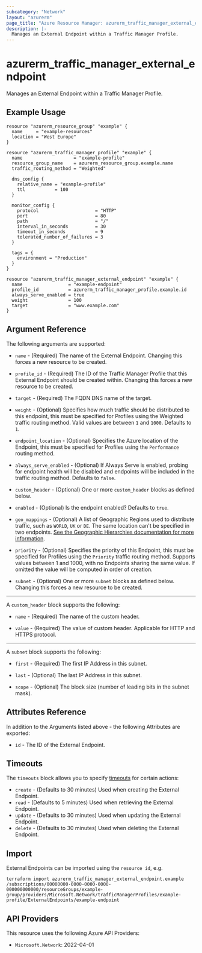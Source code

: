 ```yaml
---
subcategory: "Network"
layout: "azurerm"
page_title: "Azure Resource Manager: azurerm_traffic_manager_external_endpoint"
description: |-
  Manages an External Endpoint within a Traffic Manager Profile.
---
```


# azurerm_traffic_manager_external_endpoint

Manages an External Endpoint within a Traffic Manager Profile.

## Example Usage

```hcl
resource "azurerm_resource_group" "example" {
  name     = "example-resources"
  location = "West Europe"
}

resource "azurerm_traffic_manager_profile" "example" {
  name                   = "example-profile"
  resource_group_name    = azurerm_resource_group.example.name
  traffic_routing_method = "Weighted"

  dns_config {
    relative_name = "example-profile"
    ttl           = 100
  }

  monitor_config {
    protocol                     = "HTTP"
    port                         = 80
    path                         = "/"
    interval_in_seconds          = 30
    timeout_in_seconds           = 9
    tolerated_number_of_failures = 3
  }

  tags = {
    environment = "Production"
  }
}

resource "azurerm_traffic_manager_external_endpoint" "example" {
  name                 = "example-endpoint"
  profile_id           = azurerm_traffic_manager_profile.example.id
  always_serve_enabled = true
  weight               = 100
  target               = "www.example.com"
}
```

## Argument Reference

The following arguments are supported:

* `name` - (Required) The name of the External Endpoint. Changing this forces a new resource to be created.

* `profile_id` - (Required) The ID of the Traffic Manager Profile that this External Endpoint should be created within. Changing this forces a new resource to be created.

* `target` - (Required) The FQDN DNS name of the target.

* `weight` - (Optional) Specifies how much traffic should be distributed to this endpoint, this must be specified for Profiles using the Weighted traffic routing method. Valid values are between `1` and `1000`. Defaults to `1`.

* `endpoint_location` - (Optional) Specifies the Azure location of the Endpoint, this must be specified for Profiles using the `Performance` routing method.

* `always_serve_enabled` - (Optional) If Always Serve is enabled, probing for endpoint health will be disabled and endpoints will be included in the traffic routing method. Defaults to `false`.

* `custom_header` - (Optional) One or more `custom_header` blocks as defined below.

* `enabled` - (Optional) Is the endpoint enabled? Defaults to `true`.

* `geo_mappings` - (Optional) A list of Geographic Regions used to distribute traffic, such as `WORLD`, `UK` or `DE`. The same location can't be specified in two endpoints. [See the Geographic Hierarchies documentation for more information](https://docs.microsoft.com/rest/api/trafficmanager/geographichierarchies/getdefault).

* `priority` - (Optional) Specifies the priority of this Endpoint, this must be specified for Profiles using the `Priority` traffic routing method. Supports values between 1 and 1000, with no Endpoints sharing the same value. If omitted the value will be computed in order of creation.

* `subnet` - (Optional) One or more `subnet` blocks as defined below. Changing this forces a new resource to be created.

---

A `custom_header` block supports the following:

* `name` - (Required) The name of the custom header.

* `value` - (Required) The value of custom header. Applicable for HTTP and HTTPS protocol.

---

A `subnet` block supports the following:

* `first` - (Required) The first IP Address in this subnet.

* `last` - (Optional) The last IP Address in this subnet.

* `scope` - (Optional) The block size (number of leading bits in the subnet mask).

## Attributes Reference

In addition to the Arguments listed above - the following Attributes are exported:

* `id` - The ID of the External Endpoint.

## Timeouts

The `timeouts` block allows you to specify [timeouts](https://www.terraform.io/language/resources/syntax#operation-timeouts) for certain actions:

* `create` - (Defaults to 30 minutes) Used when creating the External Endpoint.
* `read` - (Defaults to 5 minutes) Used when retrieving the External Endpoint.
* `update` - (Defaults to 30 minutes) Used when updating the External Endpoint.
* `delete` - (Defaults to 30 minutes) Used when deleting the External Endpoint.

## Import

External Endpoints can be imported using the `resource id`, e.g.

```shell
terraform import azurerm_traffic_manager_external_endpoint.example /subscriptions/00000000-0000-0000-0000-000000000000/resourceGroups/example-group/providers/Microsoft.Network/trafficManagerProfiles/example-profile/ExternalEndpoints/example-endpoint
```

## API Providers
<!-- This section is generated, changes will be overwritten -->
This resource uses the following Azure API Providers:

* `Microsoft.Network`: 2022-04-01
